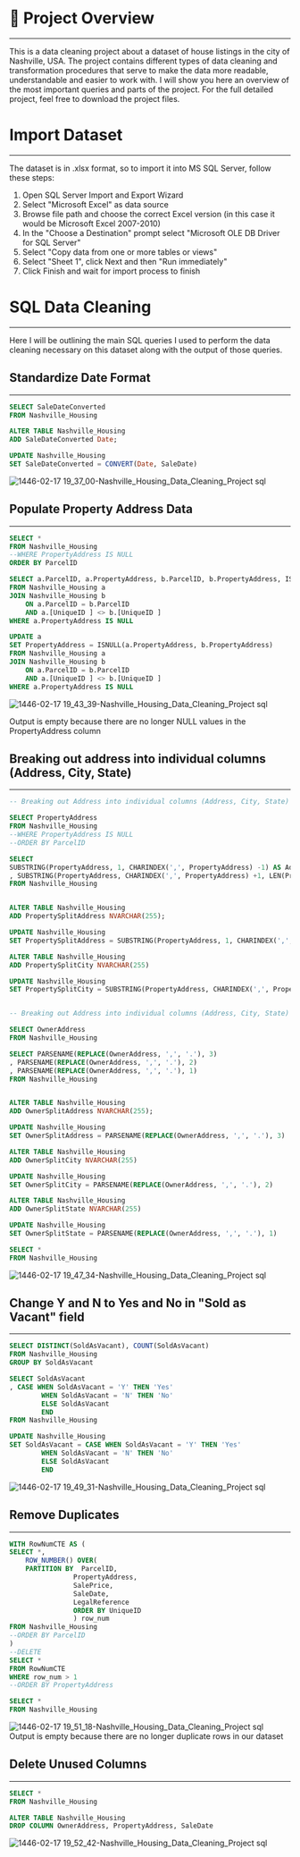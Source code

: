 # 🏡 Project Overview
---
This is a data cleaning project about a dataset of house listings in the city of Nashville, USA. The project contains different types of data cleaning and transformation procedures that serve to make the data more readable, understandable and easier to work with. I will show you here an overview of the most important queries and parts of the project. For the full detailed project, feel free to download the project files. 

# Import Dataset
---
The dataset is in .xlsx format, so to import it into MS SQL Server, follow these steps:
1. Open SQL Server Import and Export Wizard
2. Select "Microsoft Excel" as data source
3. Browse file path and choose the correct Excel version (in this case it would be Microsoft Excel 2007-2010)
4. In the "Choose a Destination" prompt select "Microsoft OLE DB Driver for SQL Server"
5. Select "Copy data from one or more tables or views"
6. Select "Sheet 1", click Next and then "Run immediately"
7. Click Finish and wait for import process to finish

# SQL Data Cleaning
---
Here I will be outlining the main SQL queries I used to perform the data cleaning necessary on this dataset along with the output of those queries.

## Standardize Date Format
---
```SQL
SELECT SaleDateConverted
FROM Nashville_Housing

ALTER TABLE Nashville_Housing
ADD SaleDateConverted Date; 

UPDATE Nashville_Housing
SET SaleDateConverted = CONVERT(Date, SaleDate)
```

![1446-02-17 19_37_00-Nashville_Housing_Data_Cleaning_Project sql](https://github.com/user-attachments/assets/7afa1b3e-b826-4c53-b7a7-007efd412f77)


## Populate Property Address Data
---
```SQL
SELECT *
FROM Nashville_Housing
--WHERE PropertyAddress IS NULL
ORDER BY ParcelID

SELECT a.ParcelID, a.PropertyAddress, b.ParcelID, b.PropertyAddress, ISNULL(a.PropertyAddress, b.PropertyAddress)
FROM Nashville_Housing a
JOIN Nashville_Housing b
	ON a.ParcelID = b.ParcelID
	AND a.[UniqueID ] <> b.[UniqueID ]
WHERE a.PropertyAddress IS NULL

UPDATE a
SET PropertyAddress = ISNULL(a.PropertyAddress, b.PropertyAddress)
FROM Nashville_Housing a
JOIN Nashville_Housing b
	ON a.ParcelID = b.ParcelID
	AND a.[UniqueID ] <> b.[UniqueID ]
WHERE a.PropertyAddress IS NULL
```
![1446-02-17 19_43_39-Nashville_Housing_Data_Cleaning_Project sql](https://github.com/user-attachments/assets/d21a05ba-6aa7-4c8d-9e0a-1da76396b00b)


Output is empty because there are no longer NULL values in the PropertyAddress column


## Breaking out address into individual columns (Address, City, State)
---
```SQL
-- Breaking out Address into individual columns (Address, City, State) - PropertyAddress Column

SELECT PropertyAddress
FROM Nashville_Housing
--WHERE PropertyAddress IS NULL
--ORDER BY ParcelID

SELECT
SUBSTRING(PropertyAddress, 1, CHARINDEX(',', PropertyAddress) -1) AS Address
, SUBSTRING(PropertyAddress, CHARINDEX(',', PropertyAddress) +1, LEN(PropertyAddress)) AS City
FROM Nashville_Housing


ALTER TABLE Nashville_Housing
ADD PropertySplitAddress NVARCHAR(255);

UPDATE Nashville_Housing
SET PropertySplitAddress = SUBSTRING(PropertyAddress, 1, CHARINDEX(',', PropertyAddress) -1)

ALTER TABLE Nashville_Housing
ADD PropertySplitCity NVARCHAR(255)

UPDATE Nashville_Housing
SET PropertySplitCity = SUBSTRING(PropertyAddress, CHARINDEX(',', PropertyAddress) +1, LEN(PropertyAddress))


-- Breaking out Address into individual columns (Address, City, State) - OwnerAddress Column

SELECT OwnerAddress
FROM Nashville_Housing

SELECT PARSENAME(REPLACE(OwnerAddress, ',', '.'), 3)
, PARSENAME(REPLACE(OwnerAddress, ',', '.'), 2)
, PARSENAME(REPLACE(OwnerAddress, ',', '.'), 1)
FROM Nashville_Housing


ALTER TABLE Nashville_Housing
ADD OwnerSplitAddress NVARCHAR(255);

UPDATE Nashville_Housing
SET OwnerSplitAddress = PARSENAME(REPLACE(OwnerAddress, ',', '.'), 3)

ALTER TABLE Nashville_Housing
ADD OwnerSplitCity NVARCHAR(255)

UPDATE Nashville_Housing 
SET OwnerSplitCity = PARSENAME(REPLACE(OwnerAddress, ',', '.'), 2)

ALTER TABLE Nashville_Housing
ADD OwnerSplitState NVARCHAR(255)

UPDATE Nashville_Housing
SET OwnerSplitState = PARSENAME(REPLACE(OwnerAddress, ',', '.'), 1)

SELECT *
FROM Nashville_Housing
```

![1446-02-17 19_47_34-Nashville_Housing_Data_Cleaning_Project sql](https://github.com/user-attachments/assets/60f1f835-fbb1-45ad-90db-bcbf2d0da806)


## Change Y and N to Yes and No in "Sold as Vacant" field
---

```SQL
SELECT DISTINCT(SoldAsVacant), COUNT(SoldAsVacant)
FROM Nashville_Housing
GROUP BY SoldAsVacant

SELECT SoldAsVacant
, CASE WHEN SoldAsVacant = 'Y' THEN 'Yes'
		WHEN SoldAsVacant = 'N' THEN 'No'
		ELSE SoldAsVacant
		END
FROM Nashville_Housing

UPDATE Nashville_Housing
SET SoldAsVacant = CASE WHEN SoldAsVacant = 'Y' THEN 'Yes'
		WHEN SoldAsVacant = 'N' THEN 'No'
		ELSE SoldAsVacant
		END
```

![1446-02-17 19_49_31-Nashville_Housing_Data_Cleaning_Project sql](https://github.com/user-attachments/assets/47df103b-3f41-42a1-b3aa-3489feb1a1de)


## Remove Duplicates
---

```SQL
WITH RowNumCTE AS (
SELECT *,
	ROW_NUMBER() OVER(
	PARTITION BY  ParcelID, 
				PropertyAddress,
				SalePrice,
				SaleDate,
				LegalReference
				ORDER BY UniqueID
				) row_num
FROM Nashville_Housing
--ORDER BY ParcelID
)
--DELETE
SELECT *
FROM RowNumCTE
WHERE row_num > 1
--ORDER BY PropertyAddress

SELECT *
FROM Nashville_Housing
```

![1446-02-17 19_51_18-Nashville_Housing_Data_Cleaning_Project sql](https://github.com/user-attachments/assets/b7110534-0cc4-4f45-ac51-3eee0eb0cdb7)
Output is empty because there are no longer duplicate rows in our dataset

## Delete Unused Columns
---

```SQL
SELECT *
FROM Nashville_Housing

ALTER TABLE Nashville_Housing
DROP COLUMN OwnerAddress, PropertyAddress, SaleDate
```

![1446-02-17 19_52_42-Nashville_Housing_Data_Cleaning_Project sql](https://github.com/user-attachments/assets/e9351178-ebbf-43d0-bcb4-b5d28b9a0717)
